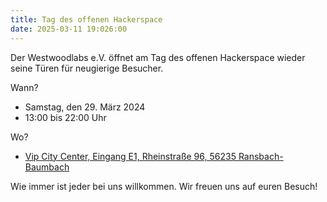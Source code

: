 ```yaml
---
title: Tag des offenen Hackerspace
date: 2025-03-11 19:026:00
---
```

 
Der Westwoodlabs e.V. öffnet am Tag des offenen Hackerspace wieder seine Türen für neugierige Besucher. 
 
Wann?
- Samstag, den 29. März 2024
- 13:00 bis 22:00 Uhr
 
Wo?
- [Vip City Center, Eingang E1, Rheinstraße 96, 56235 Ransbach-Baumbach](https://westwoodlabs.de/anfahrt)
 
Wie immer ist jeder bei uns willkommen. Wir freuen uns auf euren Besuch! 
